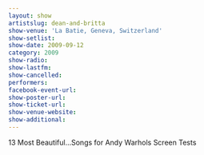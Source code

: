 ```yaml
---
layout: show
artistslug: dean-and-britta
show-venue: 'La Batie, Geneva, Switzerland'
show-setlist: 
show-date: 2009-09-12
category: 2009
show-radio: 
show-lastfm: 
show-cancelled: 
performers: 
facebook-event-url: 
show-poster-url: 
show-ticket-url: 
show-venue-website: 
show-additional: 
---
```


13 Most Beautiful...Songs for Andy Warhols Screen Tests